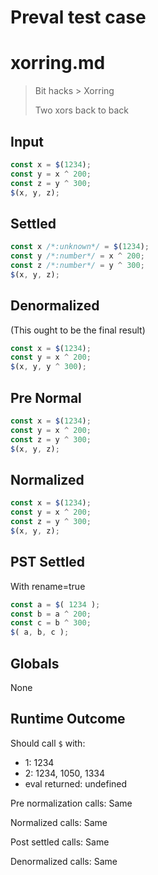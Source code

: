 # Preval test case

# xorring.md

> Bit hacks > Xorring
>
> Two xors back to back

## Input

`````js filename=intro
const x = $(1234);
const y = x ^ 200;
const z = y ^ 300;
$(x, y, z);
`````

## Settled


`````js filename=intro
const x /*:unknown*/ = $(1234);
const y /*:number*/ = x ^ 200;
const z /*:number*/ = y ^ 300;
$(x, y, z);
`````

## Denormalized
(This ought to be the final result)

`````js filename=intro
const x = $(1234);
const y = x ^ 200;
$(x, y, y ^ 300);
`````

## Pre Normal


`````js filename=intro
const x = $(1234);
const y = x ^ 200;
const z = y ^ 300;
$(x, y, z);
`````

## Normalized


`````js filename=intro
const x = $(1234);
const y = x ^ 200;
const z = y ^ 300;
$(x, y, z);
`````

## PST Settled
With rename=true

`````js filename=intro
const a = $( 1234 );
const b = a ^ 200;
const c = b ^ 300;
$( a, b, c );
`````

## Globals

None

## Runtime Outcome

Should call `$` with:
 - 1: 1234
 - 2: 1234, 1050, 1334
 - eval returned: undefined

Pre normalization calls: Same

Normalized calls: Same

Post settled calls: Same

Denormalized calls: Same
